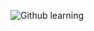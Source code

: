 ![Github learning](https://user-images.githubusercontent.com/98837660/153457905-e89acf90-f9d4-4f6e-a235-304994c4a6ab.png)
